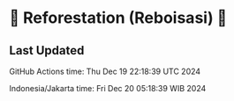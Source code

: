 
# 🌳 Reforestation (Reboisasi) 🌲

## Last Updated

GitHub Actions time: Thu Dec 19 22:18:39 UTC 2024

Indonesia/Jakarta time: Fri Dec 20 05:18:39 WIB 2024
